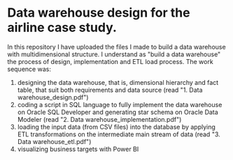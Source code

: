 # Data warehouse design for the airline case study.
In this repository I have uploaded the files I made to build a data warehouse with multidimensional structure. I understand as "build a data warehouse" the process of design, implementation and ETL load process. The work sequence was:
1. designing the data warehouse, that is, dimensional hierarchy and fact table, that suit both requirements and data source (read "1. Data warehouse_design.pdf")
2. coding a script in SQL language to fully implement the data warehouse on Oracle SQL Developer and generating star schema on Oracle Data Modeler (read "2. Data warehouse_implementation.pdf")
3. loading the input data (from CSV files) into the database by applying ETL transformations on the intermediate main stream of data (read "3. Data warehouse_etl.pdf")
4. visualizing business targets with Power BI
